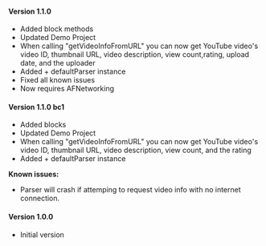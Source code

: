 #### Version 1.1.0

* Added block methods
* Updated Demo Project
* When calling "getVideoInfoFromURL" you can now get YouTube video's
video ID, thumbnail URL, video description, view count,rating, upload date, and the uploader
* Added + defaultParser instance
* Fixed all known issues
* Now requires AFNetworking


#### Version 1.1.0 bc1

* Added blocks
* Updated Demo Project
* When calling "getVideoInfoFromURL" you can now get YouTube video's
video ID, thumbnail URL, video description, view count, and the rating
* Added + defaultParser instance

**Known issues:**
* Parser will crash if attemping to request video info with no internet
connection.

#### Version 1.0.0

* Initial version
